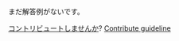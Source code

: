 
まだ解答例がないです。

[コントリビュートしませんか](https://github.com/BFEdev/BFE.dev-solutions/blob/main/question/vue-vs-react_ja.md)?  [Contribute guideline](https://github.com/BFEdev/BFE.dev-solutions#how-to-contribute)
